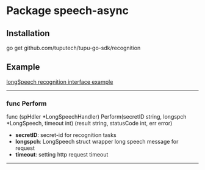 # Package speech-async

## Installation
go get github.com/tuputech/tupu-go-sdk/recognition

## Example

[longSpeech recognition interface example](./example/long-speech.go)

----------------------

### func Perform
func (spHdler *LongSpeechHandler) Perform(secretID string, longspch *LongSpeech, timeout int) (result string, statusCode int, err error)

- **secretID**: secret-id for recognition tasks
- **longspch**: LongSpeech struct wrapper long speech message for request
- **timeout**: setting http request timeout

----------------------